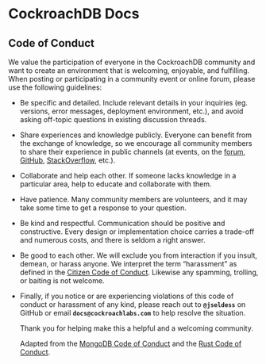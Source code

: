 # CockroachDB Docs

## Code of Conduct 

We value the participation of everyone in the CockroachDB community and want to create an environment that is welcoming, enjoyable, and fulfilling. 
When posting or participating in a community event or online forum, please use the following guidelines:

- Be specific and detailed. Include relevant details in your inquiries (eg. versions, error messages, deployment environment, etc.), and 
  avoid asking off-topic questions in existing discussion threads.
- Share experiences and knowledge publicly. Everyone can benefit from the exchange of knowledge, so we encourage all community members to 
  share their experience in public channels (at events, on the [forum](https://forum.cockroachlabs.com/), [GitHub](https://github.com/cockroachdb), [StackOverflow](https://stackoverflow.com/search?q=cockroachdb), etc.).
- Collaborate and help each other. If someone lacks knowledge in a particular area, help to educate and collaborate with them.
- Have patience. Many community members are volunteers, and it may take some time to get a response to your question.
- Be kind and respectful. Communication should be positive and constructive. Every design or implementation choice carries a trade-off and numerous costs, and there is seldom a right answer.
- Be good to each other. We will exclude you from interaction if you insult, demean, or harass anyone. 
  We interpret the term “harassment” as defined in the [Citizen Code of Conduct](http://citizencodeofconduct.org/). Likewise any spamming, trolling, or baiting is not welcome.
- Finally, if you notice or are experiencing violations of this code of conduct or harassment of any kind, please reach out to **`@jseldess`** on GitHub or email  **`docs@cockroachlabs.com`** to help resolve the situation. 
    
  Thank you for helping make this a helpful and a welcoming community.
    
  Adapted from the [MongoDB Code of Conduct](https://www.mongodb.com/community-code-of-conduct) and the [Rust Code of Conduct](https://www.rust-lang.org/policies/code-of-conduct).